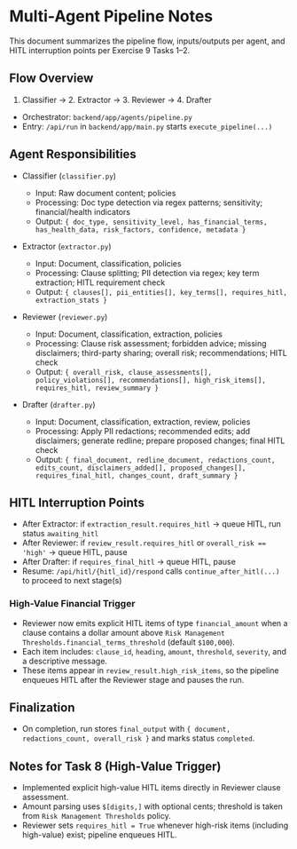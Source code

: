 # Multi-Agent Pipeline Notes

This document summarizes the pipeline flow, inputs/outputs per agent, and HITL interruption points per Exercise 9 Tasks 1–2.

## Flow Overview
1. Classifier → 2. Extractor → 3. Reviewer → 4. Drafter
- Orchestrator: `backend/app/agents/pipeline.py`
- Entry: `/api/run` in `backend/app/main.py` starts `execute_pipeline(...)`

## Agent Responsibilities
- Classifier (`classifier.py`)
  - Input: Raw document content; policies
  - Processing: Doc type detection via regex patterns; sensitivity; financial/health indicators
  - Output: `{ doc_type, sensitivity_level, has_financial_terms, has_health_data, risk_factors, confidence, metadata }`

- Extractor (`extractor.py`)
  - Input: Document, classification, policies
  - Processing: Clause splitting; PII detection via regex; key term extraction; HITL requirement check
  - Output: `{ clauses[], pii_entities[], key_terms[], requires_hitl, extraction_stats }`

- Reviewer (`reviewer.py`)
  - Input: Document, classification, extraction, policies
  - Processing: Clause risk assessment; forbidden advice; missing disclaimers; third-party sharing; overall risk; recommendations; HITL check
  - Output: `{ overall_risk, clause_assessments[], policy_violations[], recommendations[], high_risk_items[], requires_hitl, review_summary }`

- Drafter (`drafter.py`)
  - Input: Document, classification, extraction, review, policies
  - Processing: Apply PII redactions; recommended edits; add disclaimers; generate redline; prepare proposed changes; final HITL check
  - Output: `{ final_document, redline_document, redactions_count, edits_count, disclaimers_added[], proposed_changes[], requires_final_hitl, changes_count, draft_summary }`

## HITL Interruption Points
- After Extractor: if `extraction_result.requires_hitl` → queue HITL, run status `awaiting_hitl`
- After Reviewer: if `review_result.requires_hitl` or `overall_risk == 'high'` → queue HITL, pause
- After Drafter: if `requires_final_hitl` → queue HITL, pause
- Resume: `/api/hitl/{hitl_id}/respond` calls `continue_after_hitl(...)` to proceed to next stage(s)

### High-Value Financial Trigger
- Reviewer now emits explicit HITL items of type `financial_amount` when a clause contains a dollar amount above `Risk Management Thresholds.financial_terms_threshold` (default `$100,000`).
- Each item includes: `clause_id`, `heading`, `amount`, `threshold`, `severity`, and a descriptive message.
- These items appear in `review_result.high_risk_items`, so the pipeline enqueues HITL after the Reviewer stage and pauses the run.

## Finalization
- On completion, run stores `final_output` with `{ document, redactions_count, overall_risk }` and marks status `completed`.

## Notes for Task 8 (High-Value Trigger)
- Implemented explicit high-value HITL items directly in Reviewer clause assessment.
- Amount parsing uses `$[digits,]` with optional cents; threshold is taken from `Risk Management Thresholds` policy.
- Reviewer sets `requires_hitl = True` whenever high-risk items (including high-value) exist; pipeline enqueues HITL.

